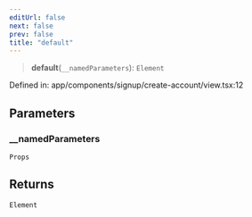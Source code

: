 ```yaml
---
editUrl: false
next: false
prev: false
title: "default"
---
```


> **default**(`__namedParameters`): `Element`

Defined in: app/components/signup/create-account/view.tsx:12

## Parameters

### \_\_namedParameters

`Props`

## Returns

`Element`
